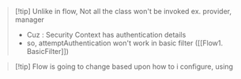 
>[!tip] Unlike in flow, Not all the class won't be invoked  ex. provider, manager 
>- Cuz : Security Context has authentication details 
>- so, attemptAuthentication won't work in basic filter ([[Flow1. BasicFilter]]) 


>[!tip] Flow is going to change based upon how to i configure, using 









